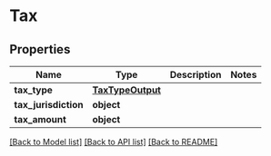 # Tax

## Properties
Name | Type | Description | Notes
------------ | ------------- | ------------- | -------------
**tax_type** | [**TaxTypeOutput**](TaxTypeOutput.md) |  | 
**tax_jurisdiction** | **object** |  | 
**tax_amount** | **object** |  | 

[[Back to Model list]](../README.md#documentation-for-models) [[Back to API list]](../README.md#documentation-for-api-endpoints) [[Back to README]](../README.md)

